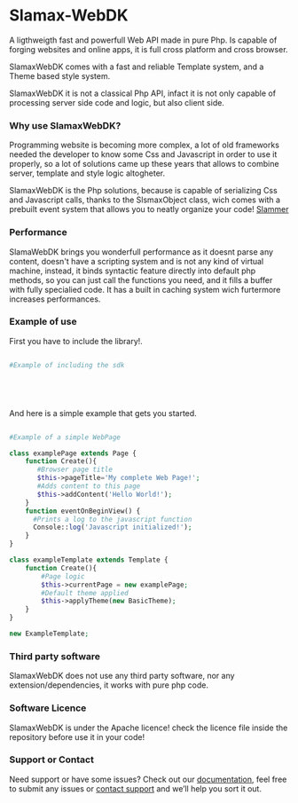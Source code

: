# Slamax-WebDK

A ligthweigth fast and powerfull Web API made in pure Php. 
Is capable of forging websites and online apps, it is full cross platform and cross browser.

SlamaxWebDK comes with a fast and reliable Template system,
and a Theme based style system.

SlamaxWebDK it is not a classical Php API, infact
it is not only capable of processing server side code
and logic, but also client side.

### Why use SlamaxWebDK?

Programming website is becoming more complex, a lot
of old frameworks needed the developer to know
some Css and Javascript in order to use it properly,
so a lot of solutions came up these years
that allows to combine server, template and style
logic altogheter.

SlamaxWebDK is the Php solutions, because is capable of serializing
Css and Javascript calls, thanks to the SlsmaxObject class,
wich comes with a prebuilt event system that allows
you to neatly organize your code! [Slammer](https://my.com/)

### Performance

SlamaWebDK brings you wonderfull performance as it doesnt parse
any content, doesn't have a scripting system  and is not any kind of 
virtual machine, instead, it binds syntactic
feature directly into default php methods, so you can
just call the functions you need, and it fills
a buffer with fully specialied code.
It has a built in caching system wich furtermore 
increases performances.

### Example of use

First you have to include the library!.

```php

#Example of including the sdk 






```

And here is a simple example that gets you started.

```php

#Example of a simple WebPage

class examplePage extends Page {
    function Create(){
       #Browser page title
       $this->pageTitle='My complete Web Page!';
       #Adds content to this page
       $this->addContent('Hello World!');
    }
    function eventOnBeginView() {
      #Prints a log to the javascript function
      Console::log('Javascript initialized!');
    }
}

class exampleTemplate extends Template {
    function Create(){
        #Page logic
        $this->currentPage = new examplePage;
        #Default theme applied
        $this->applyTheme(new BasicTheme);
    }
}

new ExampleTemplate;

```




### Third party software

SlamaxWebDK does not use any third party software,
nor any extension/dependencies, it works with
pure php code.

### Software Licence

SlamaxWebDK is under the Apache licence! check the licence file
inside the repository before use it in your code!

### Support or Contact

Need support or have some issues? Check out our [documentation](https://help.github.com/categories/github-pages-basics/), 
feel free to submit any issues or [contact support](https://github.com/contact) and we’ll help you sort it out.

